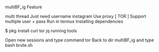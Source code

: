 multiBF_ig
Feature

multi thread
Just need username instagram
Use proxy [ TOR ]
Support multiple user + pass
Run in termux
Installing dependencies

$ pkg install curl tor jq
running tools

Open new sessions and type command tor
Back to dir multiBF_ig and type bash brute.sh
